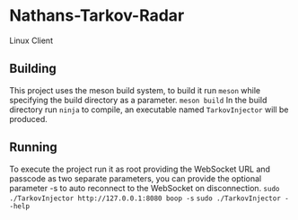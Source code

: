 # Nathans-Tarkov-Radar
Linux Client

## Building
This project uses the meson build system, to build it run `meson` while specifying the build directory as a parameter.
`meson build`
In the build directory run `ninja` to compile, an executable named `TarkovInjector` will be produced.

## Running
To execute the project run it as root providing the WebSocket URL and passcode as two separate parameters, you can provide the optional parameter -s to auto reconnect to the WebSocket on disconnection.
`sudo ./TarkovInjector http://127.0.0.1:8080 boop -s`
`sudo ./TarkovInjector --help`
